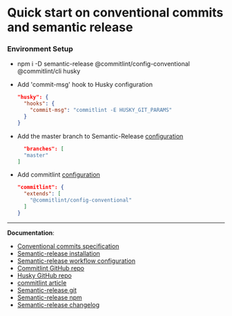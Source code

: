 # Quick start on conventional commits and semantic release

### Environment Setup

- npm i -D semantic-release @commitlint/config-conventional @commitlint/cli husky
- Add 'commit-msg' hook to Husky configuration

  ```json
  "husky": {
    "hooks": {
      "commit-msg": "commitlint -E HUSKY_GIT_PARAMS"
    }  
  }
  ```

- Add the master branch to Semantic-Release [configuration](https://semantic-release.gitbook.io/semantic-release/usage/workflow-configuration)

  ```json
    "branches": [
    "master"
  ]
  ```

- Add commitlint [configuration](https://github.com/conventional-changelog/commitlint#config)
  
  ```json
  "commitlint": {
    "extends": [
      "@commitlint/config-conventional"
    ]
  }
  ```

---

__Documentation__:

- [Conventional commits specification](https://www.conventionalcommits.org/en/)
- [Semantic-release installation](https://semantic-release.gitbook.io/semantic-release/usage/installation)
- [Semantic-release workflow configuration](https://semantic-release.gitbook.io/semantic-release/usage/workflow-configuration)
- [Commitlint GitHub repo](https://github.com/conventional-changelog/commitlint)
- [Husky GitHub repo](https://github.com/typicode/husky)
- [commitlint article](https://www.vojtechruzicka.com/commitlint/)
- [Semantic-release git](https://github.com/semantic-release/git)
- [Semantic-release npm](https://github.com/semantic-release/npm)
- [Semantic-release changelog](https://github.com/semantic-release/changelog)